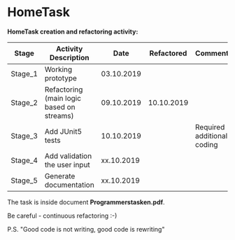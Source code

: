 # HomeTask 
 **HomeTask creation and refactoring activity:**

| Stage | Activity Description | Date | Refactored | Comments
| ------ | ------ | ------ |------ |------ |                                                                                                                                                                                                                                                                                                                                               
| Stage_1 | Working prototype|03.10.2019|
| Stage_2 | Refactoring (main logic based on streams)|09.10.2019|10.10.2019
| Stage_3 | Add JUnit5 tests|10.10.2019| |Required additional coding
| Stage_4 | Add validation the user input|xx.10.2019|
| Stage_5 | Generate documentation|xx.10.2019|

The task is inside document **Programmerstasken.pdf**.

Be careful - continuous refactoring :-)

P.S. "Good code is not writing, good code is rewriting"
                       